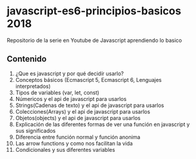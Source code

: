 # javascript-es6-principios-basicos 2018
Repositorio de la serie en Youtube de Javascript aprendiendo lo basico

## Contenido
1. ¿Que es javascript y por qué decidír usarlo?
2. Conceptos básicos (Ecmascript 5, Ecmascript 6, Lenguajes interpretados)
3. Tipos de variables (var, let, const)
4. Númericos y el api de javascript para usarlos
5. Strings(Cadenas de texto) y el api de javascript para usarlos
6. Colecciones(Arrays) y el api de javascript para usarlos
7. Objetos(objects) y el api de javascript para usarlos
8. Explicación de las diferentes formas de ver una función en javascript y sus significados
9. Diferencia entre función normal y función anonima
10. Las arrow functions y como nos facilitan la vida
11. Condicionales y sus diferentes variables


